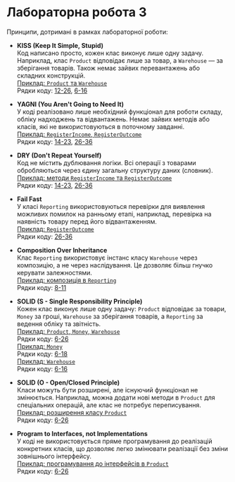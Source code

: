 # Лабораторна робота 3

Принципи, дотримані в рамках лабораторної роботи:

- **KISS (Keep It Simple, Stupid)**  
  Код написано просто, кожен клас виконує лише одну задачу. Наприклад, клас `Product` відповідає лише за товар, а `Warehouse` — за зберігання товарів. Також немає зайвих перевантажень або складних конструкцій.  
  [Приклад: `Product` та `Warehouse`](https://github.com/oleg-ischuk/Library/blob/main/Library/Product.cs)  
  Рядки коду: [12-26](https://github.com/oleg-ischuk/Library/blob/main/Library/Product.cs#L12-L26), [6-16](https://github.com/oleg-ischuk/Library/blob/main/Library/Warehouse.cs#L6-L16)

- **YAGNI (You Aren't Going to Need It)**  
  У коді реалізовано лише необхідний функціонал для роботи складу, обліку надходжень та відвантажень. Немає зайвих методів або класів, які не використовуються в поточному завданні.  
  [Приклад: `RegisterIncome`, `RegisterOutcome`](https://github.com/oleg-ischuk/Library/blob/main/Library/Reporting.cs)  
  Рядки коду: [14-23](https://github.com/oleg-ischuk/Library/blob/main/Library/Reporting.cs#L14-L23), [26-36](https://github.com/oleg-ischuk/Library/blob/main/Library/Reporting.cs#L26-L36)

- **DRY (Don't Repeat Yourself)**  
  Код не містить дублювання логіки. Всі операції з товарами обробляються через єдину загальну структуру даних (словник).  
  [Приклад: методи `RegisterIncome` та `RegisterOutcome`](https://github.com/oleg-ischuk/Library/blob/main/Library/Reporting.cs)  
  Рядки коду: [14-23](https://github.com/oleg-ischuk/Library/blob/main/Library/Reporting.cs#L14-L23), [26-36](https://github.com/oleg-ischuk/Library/blob/main/Library/Reporting.cs#L26-L36)

- **Fail Fast**  
  У класі `Reporting` використовуються перевірки для виявлення можливих помилок на ранньому етапі, наприклад, перевірка на наявність товару перед його відвантаженням.  
  [Приклад: `RegisterOutcome`](https://github.com/oleg-ischuk/Library/blob/main/Library/Reporting.cs)  
  Рядки коду: [26-36](https://github.com/oleg-ischuk/Library/blob/main/Library/Reporting.cs#L26-L36)

- **Composition Over Inheritance**  
  Клас `Reporting` використовує інстанс класу `Warehouse` через композицію, а не через наслідування. Це дозволяє більш гнучко керувати залежностями.  
  [Приклад: композиція в `Reporting`](https://github.com/oleg-ischuk/Library/blob/main/Library/Reporting.cs)  
  Рядки коду: [8-11](https://github.com/oleg-ischuk/Library/blob/main/Library/Reporting.cs#L8-L11)

- **SOLID (S - Single Responsibility Principle)**  
  Кожен клас виконує лише одну задачу: `Product` відповідає за товари, `Money` за гроші, `Warehouse` за зберігання товарів, а `Reporting` за ведення обліку та звітність.  
  [Приклад: `Product`, `Money`, `Warehouse`](https://github.com/oleg-ischuk/Library/blob/main/Library/Product.cs)  
  Рядки коду: [6-26](https://github.com/oleg-ischuk/Library/blob/main/Library/Product.cs#L6-L26)  
  [Приклад: `Money`](https://github.com/oleg-ischuk/Library/blob/main/Library/Money.cs)  
  Рядки коду: [6-18](https://github.com/oleg-ischuk/Library/blob/main/Library/Money.cs#L6-L18)  
  [Приклад: `Warehouse`](https://github.com/oleg-ischuk/Library/blob/main/Library/Warehouse.cs)  
  Рядки коду: [6-16](https://github.com/oleg-ischuk/Library/blob/main/Library/Warehouse.cs#L6-L16)

- **SOLID (O - Open/Closed Principle)**  
  Класи можуть бути розширені, але існуючий функціонал не змінюється. Наприклад, можна додати нові методи в `Product` для спеціальних операцій, але клас не потребує переписування.  
  [Приклад: розширення класу `Product`](https://github.com/oleg-ischuk/Library/blob/main/Library/Product.cs)  
  Рядки коду: [6-26](https://github.com/oleg-ischuk/Library/blob/main/Library/Product.cs#L6-L26)

- **Program to Interfaces, not Implementations**  
  У коді не використовується пряме програмування до реалізацій конкретних класів, що дозволяє легко змінювати реалізації без зміни зовнішнього інтерфейсу.  
  [Приклад: програмування до інтерфейсів в `Product`](https://github.com/oleg-ischuk/Library/blob/main/Library/Product.cs)  
  Рядки коду: [6-26](https://github.com/oleg-ischuk/Library/blob/main/Library/Product.cs#L6-L26)

